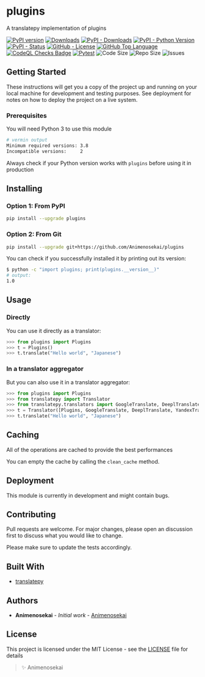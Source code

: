 # plugins

A translatepy implementation of plugins

[![PyPI version](https://badge.fury.io/py/plugins.svg)](https://pypi.org/project/plugins/)
[![Downloads](https://static.pepy.tech/personalized-badge/plugins?period=total&units=international_system&left_color=grey&right_color=blue&left_text=Total%20Downloads)](https://pepy.tech/project/plugins)
[![PyPI - Downloads](https://img.shields.io/pypi/dm/plugins)](https://pypistats.org/packages/plugins)
[![PyPI - Python Version](https://img.shields.io/pypi/pyversions/plugins)](https://pypi.org/project/plugins/)
[![PyPI - Status](https://img.shields.io/pypi/status/plugins)](https://pypi.org/project/plugins/)
[![GitHub - License](https://img.shields.io/github/license/Animenosekai/plugins)](https://github.com/Animenosekai/plugins/blob/master/LICENSE)
[![GitHub Top Language](https://img.shields.io/github/languages/top/Animenosekai/plugins)](https://github.com/Animenosekai/plugins)
[![CodeQL Checks Badge](https://github.com/Animenosekai/plugins/workflows/CodeQL%20Python%20Analysis/badge.svg)](https://github.com/Animenosekai/plugins/actions?query=workflow%3ACodeQL)
[![Pytest](https://github.com/Animenosekai/plugins/actions/workflows/pytest.yml/badge.svg)](https://github.com/Animenosekai/plugins/actions/workflows/pytest.yml)
![Code Size](https://img.shields.io/github/languages/code-size/Animenosekai/plugins)
![Repo Size](https://img.shields.io/github/repo-size/Animenosekai/plugins)
![Issues](https://img.shields.io/github/issues/Animenosekai/plugins)

## Getting Started

These instructions will get you a copy of the project up and running on your local machine for development and testing purposes. See deployment for notes on how to deploy the project on a live system.

### Prerequisites

You will need Python 3 to use this module

```bash
# vermin output
Minimum required versions: 3.8
Incompatible versions:     2
```

Always check if your Python version works with `plugins` before using it in production

## Installing

### Option 1: From PyPI

```bash
pip install --upgrade plugins
```

### Option 2: From Git

```bash
pip install --upgrade git+https://github.com/Animenosekai/plugins
```

You can check if you successfully installed it by printing out its version:

```bash
$ python -c "import plugins; print(plugins.__version__)"
# output:
1.0
```

## Usage

### Directly

You can use it directly as a translator:

```python
>>> from plugins import Plugins
>>> t = Plugins()
>>> t.translate("Hello world", "Japanese")
```

### In a translator aggregator

But you can also use it in a translator aggregator:

```python
>>> from plugins import Plugins
>>> from translatepy import Translator
>>> from translatepy.translators import GoogleTranslate, DeeplTranslate, YandexTranslate
>>> t = Translator([Plugins, GoogleTranslate, DeeplTranslate, YandexTranslate])
>>> t.translate("Hello world", "Japanese")
```

## Caching

All of the operations are cached to provide the best performances

You can empty the cache by calling the `clean_cache` method.

## Deployment

This module is currently in development and might contain bugs.

## Contributing

Pull requests are welcome. For major changes, please open an discussion first to discuss what you would like to change.

Please make sure to update the tests accordingly.

## Built With

- [translatepy](https://github.com/Animenosekai/translate)

## Authors

- **Animenosekai** - *Initial work* - [Animenosekai](https://github.com/Animenosekai)

## License

This project is licensed under the MIT License - see the [LICENSE](LICENSE) file for details

> ✨ Animenosekai
